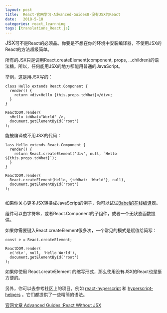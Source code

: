 ```yaml
---
layout: post
title:  React-官网学习-Advanced-Guides8-没有JSX的React
date:   2018-5-18
categories: react_learnning
tags: [translations_React.js]
---
```

<big>JSX</big>可不是React的必须品。你要是不想在你的环境中安装编译器，不使用JSX的React的方法超级简单。

所有的JSX只是调用React.createElement(component, props, ...children)的语法糖。所以，任何能用JSX的地方都能用普通的JavaScript。

举例，这是用JSX写的：

```
class Hello extends React.Component {
  render() {
    return <div>Hello {this.props.toWhat}</div>;
  }
}

ReactDOM.render(
  <Hello toWhat="World" />,
  document.getElementById('root')
);

```
能被编译成不用JSX的代码：

```
lass Hello extends React.Component {
  render() {
    return React.createElement('div', null, `Hello ${this.props.toWhat}`);
  }
}

ReactDOM.render(
  React.createElement(Hello, {toWhat: 'World'}, null),
  document.getElementById('root')
);


```

如果你关心更多JSX转换成JavaScript的例子，你可以试试[Babel的在线编译器](https://babeljs.io/repl/#?presets=react&code_lz=GYVwdgxgLglg9mABACwKYBt1wBQEpEDeAUIogE6pQhlIA8AJjAG4B8AEhlogO5xnr0AhLQD0jVgG4iAXyJA)。

组件可以由字符串，或者React.Component的子组件，或者一个无状态函数提供。

如果你需要键入React.createElement很多次，一个常见的模式是赋值给简写：
```
const e = React.createElement;

ReactDOM.render(
  e('div', null, 'Hello World'),
  document.getElementById('root')
);

```

如果你使用 React.createElement 的缩写形式，那么使用没有JSX的React也是挺方便的。

另外，你可以去参考社区上的项目，例如 [react-hyperscript](https://github.com/mlmorg/react-hyperscript) 和 [hyperscript-helpers](https://github.com/ohanhi/hyperscript-helpers) 。它们都提供了一些精简的语法。


[官网文章 Advanced Guides :React Without JSX](https://reactjs.org/docs/react-without-jsx.html)


